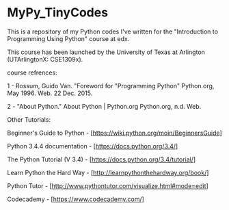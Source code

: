 # MyPy_TinyCodes

This is a repository of my Python codes I've written for the "Introduction to Programming Using Python" course at edx.

This course has been launched by the University of Texas at Arlington (UTArlingtonX: CSE1309x).

course refrences:

1 - Rossum, Guido Van. "Foreword for "Programming Python" Python.org, May 1996. Web. 22 Dec. 2015.

2 - "About Python." About Python | Python.org  Python.org, n.d. Web.

Other Tutorials:

Beginner's Guide to Python - [https://wiki.python.org/moin/BeginnersGuide]

Python 3.4.4 documentation - [https://docs.python.org/3.4/]

The Python Tutorial (V 3.4) - [https://docs.python.org/3.4/tutorial/]

Learn Python the Hard Way - [http://learnpythonthehardway.org/book/]

Python Tutor - [http://www.pythontutor.com/visualize.html#mode=edit]

Codecademy - [https://www.codecademy.com/]